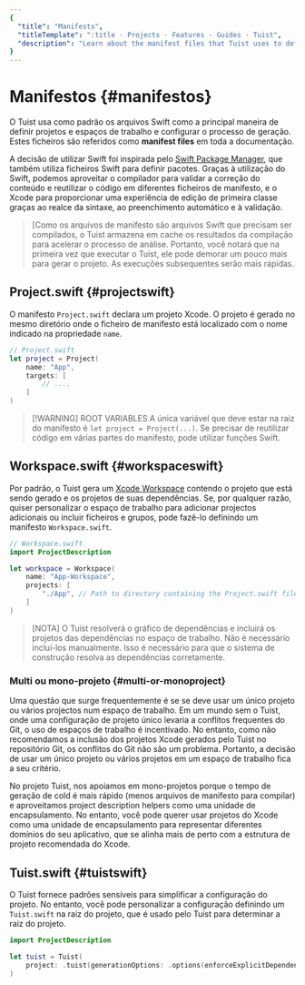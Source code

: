 ```yaml
---
{
  "title": "Manifests",
  "titleTemplate": ":title · Projects · Features · Guides · Tuist",
  "description": "Learn about the manifest files that Tuist uses to define projects and workspaces and configure the generation process."
}
---
```

# Manifestos {#manifestos}

O Tuist usa como padrão os arquivos Swift como a principal maneira de definir
projetos e espaços de trabalho e configurar o processo de geração. Estes
ficheiros são referidos como **manifest files** em toda a documentação.

A decisão de utilizar Swift foi inspirada pelo [Swift Package
Manager](https://www.swift.org/documentation/package-manager/), que também
utiliza ficheiros Swift para definir pacotes. Graças à utilização do Swift,
podemos aproveitar o compilador para validar a correção do conteúdo e reutilizar
o código em diferentes ficheiros de manifesto, e o Xcode para proporcionar uma
experiência de edição de primeira classe graças ao realce da sintaxe, ao
preenchimento automático e à validação.

> [Como os arquivos de manifesto são arquivos Swift que precisam ser compilados,
> o Tuist armazena em cache os resultados da compilação para acelerar o processo
> de análise. Portanto, você notará que na primeira vez que executar o Tuist,
> ele pode demorar um pouco mais para gerar o projeto. As execuções subsequentes
> serão mais rápidas.

## Project.swift {#projectswift}

O manifesto
<LocalizedLink href="/references/project-description/structs/project">`Project.swift`</LocalizedLink>
declara um projeto Xcode. O projeto é gerado no mesmo diretório onde o ficheiro
de manifesto está localizado com o nome indicado na propriedade `name`.

```swift
// Project.swift
let project = Project(
    name: "App",
    targets: [
        // ....
    ]
)
```


> [!WARNING] ROOT VARIABLES A única variável que deve estar na raiz do manifesto
> é `let project = Project(...)`. Se precisar de reutilizar código em várias
> partes do manifesto, pode utilizar funções Swift.

## Workspace.swift {#workspaceswift}

Por padrão, o Tuist gera um [Xcode
Workspace](https://developer.apple.com/documentation/xcode/projects-and-workspaces)
contendo o projeto que está sendo gerado e os projetos de suas dependências. Se,
por qualquer razão, quiser personalizar o espaço de trabalho para adicionar
projectos adicionais ou incluir ficheiros e grupos, pode fazê-lo definindo um
manifesto
<LocalizedLink href="/references/project-description/structs/workspace">`Workspace.swift`</LocalizedLink>.

```swift
// Workspace.swift
import ProjectDescription

let workspace = Workspace(
    name: "App-Workspace",
    projects: [
        "./App", // Path to directory containing the Project.swift file
    ]
)
```

> [NOTA] O Tuist resolverá o gráfico de dependências e incluirá os projetos das
> dependências no espaço de trabalho. Não é necessário incluí-los manualmente.
> Isso é necessário para que o sistema de construção resolva as dependências
> corretamente.

### Multi ou mono-projeto {#multi-or-monoproject}

Uma questão que surge frequentemente é se se deve usar um único projeto ou
vários projectos num espaço de trabalho. Em um mundo sem o Tuist, onde uma
configuração de projeto único levaria a conflitos frequentes do Git, o uso de
espaços de trabalho é incentivado. No entanto, como não recomendamos a inclusão
dos projetos Xcode gerados pelo Tuist no repositório Git, os conflitos do Git
não são um problema. Portanto, a decisão de usar um único projeto ou vários
projetos em um espaço de trabalho fica a seu critério.

No projeto Tuist, nos apoiamos em mono-projetos porque o tempo de geração de
cold é mais rápido (menos arquivos de manifesto para compilar) e aproveitamos
<LocalizedLink href="/guides/features/projects/code-sharing">project description
helpers</LocalizedLink> como uma unidade de encapsulamento. No entanto, você
pode querer usar projetos do Xcode como uma unidade de encapsulamento para
representar diferentes domínios do seu aplicativo, que se alinha mais de perto
com a estrutura de projeto recomendada do Xcode.

## Tuist.swift {#tuistswift}

O Tuist fornece
<LocalizedLink href="/contributors/principles.html#default-to-conventions">padrões
sensíveis</LocalizedLink> para simplificar a configuração do projeto. No
entanto, você pode personalizar a configuração definindo um
<LocalizedLink href="/references/project-description/structs/tuist">`Tuist.swift`</LocalizedLink>
na raiz do projeto, que é usado pelo Tuist para determinar a raiz do projeto.

```swift
import ProjectDescription

let tuist = Tuist(
    project: .tuist(generationOptions: .options(enforceExplicitDependencies: true))
)
```
